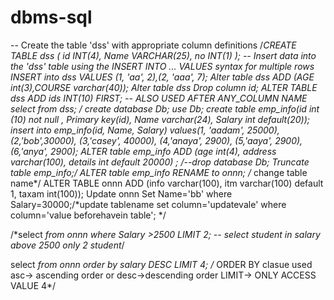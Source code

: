 # dbms-sql
-- Create the table 'dss' with appropriate column definitions
/*CREATE TABLE dss (
    id INT(4),
    Name VARCHAR(25),
    no INT(1)
);
-- Insert data into the 'dss' table using the INSERT INTO ... VALUES syntax for multiple rows
INSERT into dss VALUES (1, 'aa', 2),(2, 'aaa', 7);
Alter table dss ADD  (AGE int(3),COURSE varchar(40));
Alter table dss 
Drop column id;
ALTER TABLE dss
ADD ids INT(10) FIRST; -- ALSO USED AFTER ANY_COLUMN NAME
select *from dss;
*/
create database  Db;
use Db;
create table emp_info(id int (10) not null , Primary key(id), Name varchar(24), Salary int  default(20));
insert into emp_info(id, Name, Salary) 
values(1, 'aadam', 25000),
(2,'bob',30000),
(3,'casey', 40000),
(4,'anaya', 2900),
(5,'aaya', 2900),
(6,'anya', 2900);
ALTER table emp_info ADD (age int(4), address varchar(100), details int default 20000) ;
/*--drop database Db;
Truncate table emp_info;*/
ALTER table emp_info
RENAME to onnn; /* change table name*/
ALTER TABLE onnn ADD
(info varchar(100), itm varchar(100) default 1, taxam int(100));
Update onnn Set Name='bb' where Salary=30000;/*update  tablename set column='updatevale' where column='value beforehavein table'; */


/*select *from onnn where Salary >2500 LIMIT 2; -- select student in salary  above 2500 only 2 student*/

select *from onnn order by salary DESC LIMIT 4;  /* ORDER BY clasue used asc-> ascending order or desc->descending order   LIMIT-> ONLY ACCESS VALUE 4*/



